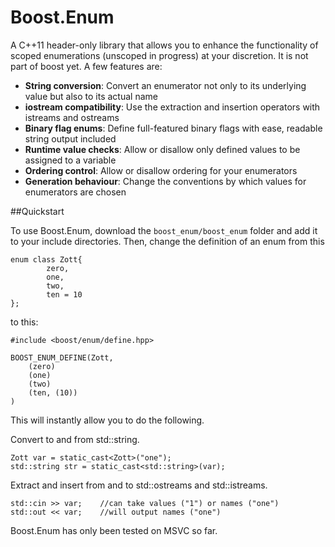 # Boost.Enum

A C++11 header-only library that allows you to enhance the functionality of scoped enumerations (unscoped in progress)
at your discretion. It is not part of boost yet. A few features are:

- **String conversion**: Convert an enumerator not only to its underlying value but also to its actual name
- **iostream compatibility**: Use the extraction and insertion operators with istreams and ostreams
- **Binary flag enums**: Define full-featured binary flags with ease, readable string output included
- **Runtime value checks**: Allow or disallow only defined values to be assigned to a variable
- **Ordering control**: Allow or disallow ordering for your enumerators
- **Generation behaviour**: Change the conventions by which values for enumerators are chosen

##Quickstart

To use Boost.Enum, download the `boost_enum/boost_enum` folder and add it to your include directories. 
Then, change the definition of an enum from this
```
enum class Zott{
		zero,
		one,
		two,
		ten = 10
};
```

to this:

```
#include <boost/enum/define.hpp>

BOOST_ENUM_DEFINE(Zott,
	(zero)
	(one)
	(two)
	(ten, (10))
)
```

This will instantly allow you to do the following.

Convert to and from std::string.
```
Zott var = static_cast<Zott>("one");
std::string str = static_cast<std::string>(var);
```

Extract and insert from and to std::ostreams and std::istreams.
```
std::cin >> var;	//can take values ("1") or names ("one")
std::out << var;	//will output names ("one")
```

Boost.Enum has only been tested on MSVC so far.
